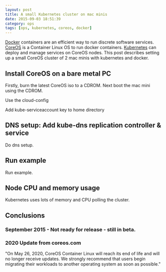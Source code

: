 ```yaml
---
layout: post
title: A small Kubernetes cluster on mac minis
date: 2015-09-03 18:51:39
category: ops
tags: [ops, kubernetes, coreos, docker]
---
```

[Docker](https://www.docker.com) containers are an efficient way to run discrete software services.
[CoreOS](https://www.coreos.com) is a Container Linux OS to run docker containers.
[Kubernetes](https://www.kubernetes.io) can deploy and manage services on CoreOS nodes.
This post describes setting up a small CoreOS cluster of 2 mac minis with kubernetes and docker.

## Install CoreOS on a bare metal PC

Firstly, burn the latest CoreOS iso to a CDROM. Next boot the mac mini using the CDROM.

Use the cloud-config

Add kube-serviceaccount key to home directory

## DNS setup: Add kube-dns replication controller & service 

Do dns setup.

## Run example

Run example.

## Node CPU and memory usage

Kubernetes uses lots of memory and CPU polling the cluster.

## Conclusions

### September 2015 - Not ready for release - still in beta.

### 2020 Update from coreos.com

"On May 26, 2020, CoreOS Container Linux will reach its end of life and will
no longer receive updates. We strongly recommend that users begin migrating
their workloads to another operating system as soon as possible."

